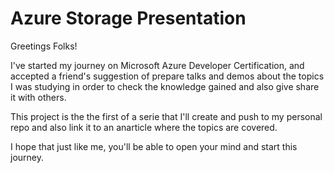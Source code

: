 # Azure Storage Presentation

Greetings Folks!

I've started my journey on Microsoft Azure Developer Certification, and accepted a friend's suggestion of prepare talks and demos about the topics I was studying in order to check the knowledge gained and also give share it with others.

This project is the the first of a serie that I'll create and push to my personal repo and also link it to an anarticle where the topics are covered.

I hope that just like me, you'll be able to open your mind and start this journey.
